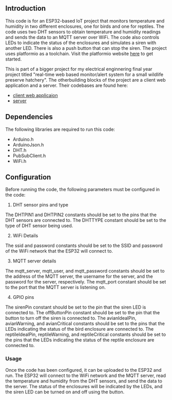 ## Introduction

This code is for an ESP32-based IoT project that monitors temperature and humidity in two different enclosures,
one for birds and one for reptiles. The code uses two DHT sensors to obtain temperature and humidity readings
and sends the data to an MQTT server over WiFi. The code also controls LEDs to indicate the status of the enclosures
and simulates a siren with another LED. There is also a push button that can stop the siren. The project uses platformio as
a toolchain. Visit the platformio website [here]("https://platformio.org/") to get started.

This is part of a bigger project for my electrical enginnering final year project titled "real-time web based monitor/alert system for a small wildlife preserve hatchery".
The otherbuilding blocks of the project are a client web application and a server. Their codebases are found here:

- [client web applicaion]("https://github.com/kiprop-dave/fyp-webClient")
- [server]("https://github.com/kiprop-dave/fyp-server")

## Dependencies

The following libraries are required to run this code:

- Arduino.h
- ArduinoJson.h
- DHT.h
- PubSubClient.h
- WiFi.h

## Configuration

Before running the code, the following parameters must be configured in the code:

1. DHT sensor pins and type

The DHTPIN1 and DHTPIN2 constants should be set to the pins that the DHT sensors are connected to.
The DHTTYPE constant should be set to the type of DHT sensor being used.

2. WiFi Details

The ssid and password constants should be set to the SSID and password of the WiFi network that the ESP32 will connect to.

3. MQTT server details

The mqtt_server, mqtt_user, and mqtt_password constants should be set to the address of the MQTT server, the username for the server, and the password for the server, respectively.
The mqtt_port constant should be set to the port that the MQTT server is listening on.

4. GPIO pins

The sirenPin constant should be set to the pin that the siren LED is connected to. The offButtonPin constant should be set to the
pin that the button to turn off the siren is connected to. The avianIdealPin, avianWarning, and avianCritical constants should be
set to the pins that the LEDs indicating the status of the bird enclosure are connected to. The reptileIdealPin, reptileWarning, and
reptileCritical constants should be set to the pins that the LEDs indicating the status of the reptile enclosure are connected to.

### Usage

Once the code has been configured, it can be uploaded to the ESP32 and run. The ESP32 will connect to the WiFi network and the MQTT server,
read the temperature and humidity from the DHT sensors, and send the data to the server. The status of the enclosures will be indicated by the LEDs,
and the siren LED can be turned on and off using the button.
